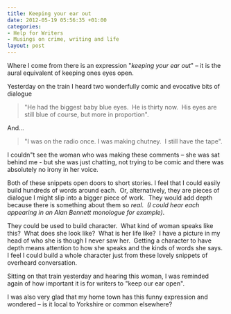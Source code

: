 ```yaml
---
title: Keeping your ear out
date: 2012-05-19 05:56:35 +01:00
categories:
- Help for Writers
- Musings on crime, writing and life
layout: post
---
```


Where I come from there is an expression "_keeping your ear out_" – it is the aural equivalent of keeping ones eyes open.

Yesterday on the train I heard two wonderfully comic and evocative bits of dialogue

> "He had the biggest baby blue eyes.  He is thirty now.  His eyes are still blue of course, but more in proportion".

And…

> "I was on the radio once. I was making chutney.  I still have the tape".

I couldn"t see the woman who was making these comments – she was sat behind me - but she was just chatting, not trying to be comic and there was absolutely no irony in her voice.

Both of these snippets open doors to short stories. I feel that I could easily build hundreds of words around each.  Or, alternatively, they are pieces of dialogue I might slip into a bigger piece of work.  They would add depth because there is something about them so _real_.  _(I could hear each appearing in an Alan Bennett monologue for example)_.

They could be used to build character.  What kind of woman speaks like this?  What does she look like?  What is her life like?  I have a picture in my head of who she is though I never saw her.  Getting a character to have depth means attention to how she speaks and the kinds of words she says.  I feel I could build a whole character just from these lovely snippets of overheard conversation.

Sitting on that train yesterday and hearing this woman, I was reminded again of how important it is for writers to "keep our ear open".

I was also very glad that my home town has this funny expression and wondered – is it local to Yorkshire or common elsewhere?
